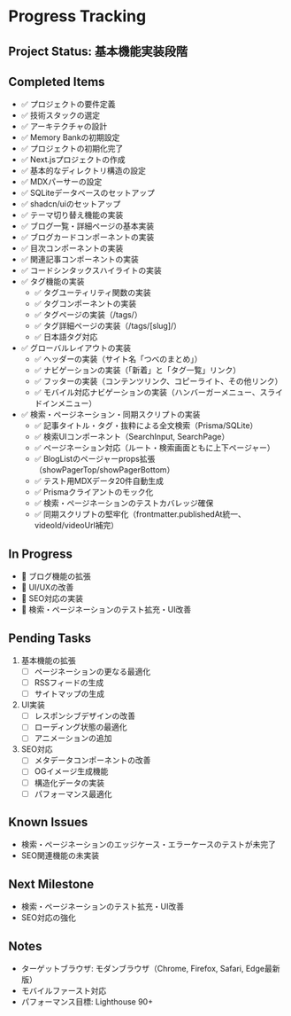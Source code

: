 # Progress Tracking

## Project Status: 基本機能実装段階

## Completed Items
- ✅ プロジェクトの要件定義
- ✅ 技術スタックの選定
- ✅ アーキテクチャの設計
- ✅ Memory Bankの初期設定
- ✅ プロジェクトの初期化完了
- ✅ Next.jsプロジェクトの作成
- ✅ 基本的なディレクトリ構造の設定
- ✅ MDXパーサーの設定
- ✅ SQLiteデータベースのセットアップ
- ✅ shadcn/uiのセットアップ
- ✅ テーマ切り替え機能の実装
- ✅ ブログ一覧・詳細ページの基本実装
- ✅ ブログカードコンポーネントの実装
- ✅ 目次コンポーネントの実装
- ✅ 関連記事コンポーネントの実装
- ✅ コードシンタックスハイライトの実装
- ✅ タグ機能の実装
  - ✅ タグユーティリティ関数の実装
  - ✅ タグコンポーネントの実装
  - ✅ タグページの実装（/tags/）
  - ✅ タグ詳細ページの実装（/tags/[slug]/）
  - ✅ 日本語タグ対応
- ✅ グローバルレイアウトの実装
  - ✅ ヘッダーの実装（サイト名「つべのまとめ」）
  - ✅ ナビゲーションの実装（「新着」と「タグ一覧」リンク）
  - ✅ フッターの実装（コンテンツリンク、コピーライト、その他リンク）
  - ✅ モバイル対応ナビゲーションの実装（ハンバーガーメニュー、スライドインメニュー）
- ✅ 検索・ページネーション・同期スクリプトの実装
  - ✅ 記事タイトル・タグ・抜粋による全文検索（Prisma/SQLite）
  - ✅ 検索UIコンポーネント（SearchInput, SearchPage）
  - ✅ ページネーション対応（ルート・検索画面ともに上下ページャー）
  - ✅ BlogListのページャーprops拡張（showPagerTop/showPagerBottom）
  - ✅ テスト用MDXデータ20件自動生成
  - ✅ Prismaクライアントのモック化
  - ✅ 検索・ページネーションのテストカバレッジ確保
  - ✅ 同期スクリプトの堅牢化（frontmatter.publishedAt統一、videoId/videoUrl補完）

## In Progress
- 🚧 ブログ機能の拡張
- 🚧 UI/UXの改善
- 🚧 SEO対応の実装
- 🚧 検索・ページネーションのテスト拡充・UI改善

## Pending Tasks
1. 基本機能の拡張
   - [ ] ページネーションの更なる最適化
   - [ ] RSSフィードの生成
   - [ ] サイトマップの生成
2. UI実装
   - [ ] レスポンシブデザインの改善
   - [ ] ローディング状態の最適化
   - [ ] アニメーションの追加
3. SEO対応
   - [ ] メタデータコンポーネントの改善
   - [ ] OGイメージ生成機能
   - [ ] 構造化データの実装
   - [ ] パフォーマンス最適化

## Known Issues
- 検索・ページネーションのエッジケース・エラーケースのテストが未完了
- SEO関連機能の未実装

## Next Milestone
- 検索・ページネーションのテスト拡充・UI改善
- SEO対応の強化

## Notes
- ターゲットブラウザ: モダンブラウザ（Chrome, Firefox, Safari, Edge最新版）
- モバイルファースト対応
- パフォーマンス目標: Lighthouse 90+